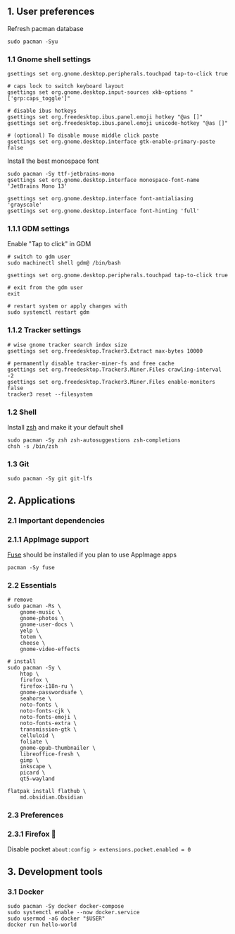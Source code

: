 ## 1. **User preferences**

Refresh pacman database

```shell
sudo pacman -Syu
```

### 1.1 **Gnome shell settings**

```shell
gsettings set org.gnome.desktop.peripherals.touchpad tap-to-click true

# caps lock to switch keyboard layout
gsettings set org.gnome.desktop.input-sources xkb-options "['grp:caps_toggle']"

# disable ibus hotkeys
gsettings set org.freedesktop.ibus.panel.emoji hotkey "@as []"
gsettings set org.freedesktop.ibus.panel.emoji unicode-hotkey "@as []"

# (optional) To disable mouse middle click paste
gsettings set org.gnome.desktop.interface gtk-enable-primary-paste false
```

Install the best monospace font

```shell
sudo pacman -Sy ttf-jetbrains-mono
gsettings set org.gnome.desktop.interface monospace-font-name 'JetBrains Mono 13'

gsettings set org.gnome.desktop.interface font-antialiasing 'grayscale'
gsettings set org.gnome.desktop.interface font-hinting 'full'
```

### 1.1.1 **GDM settings**

Enable "Tap to click" in GDM

```shell
# switch to gdm user
sudo machinectl shell gdm@ /bin/bash

gsettings set org.gnome.desktop.peripherals.touchpad tap-to-click true

# exit from the gdm user
exit

# restart system or apply changes with
sudo systemctl restart gdm
```

### 1.1.2 **Tracker settings**

```shell
# wise gnome tracker search index size
gsettings set org.freedesktop.Tracker3.Extract max-bytes 10000

# permamently disable tracker-miner-fs and free cache
gsettings set org.freedesktop.Tracker3.Miner.Files crawling-interval -2
gsettings set org.freedesktop.Tracker3.Miner.Files enable-monitors false
tracker3 reset --filesystem
```

### 1.2 **Shell**

Install [zsh](https://wiki.archlinux.org/title/zsh) and make it your default shell 

```shell
sudo pacman -Sy zsh zsh-autosuggestions zsh-completions
chsh -s /bin/zsh
```

### 1.3 **Git**

```shell
sudo pacman -Sy git git-lfs
```

## 2. **Applications**

### 2.1 **Important dependencies**

### 2.1.1 **AppImage support**

[Fuse](https://wiki.archlinux.org/title/FUSE) should be installed if you plan to use AppImage apps

```shell
pacman -Sy fuse
```

### 2.2 **Essentials**

```shell
# remove
sudo pacman -Rs \
    gnome-music \
    gnome-photos \
    gnome-user-docs \
    yelp \
    totem \
    cheese \
    gnome-video-effects

# install
sudo pacman -Sy \
    htop \
    firefox \
    firefox-i18n-ru \
    gnome-passwordsafe \
    seahorse \
    noto-fonts \
    noto-fonts-cjk \
    noto-fonts-emoji \
    noto-fonts-extra \
    transmission-gtk \
    celluloid \
    foliate \
    gnome-epub-thumbnailer \
    libreoffice-fresh \
    gimp \
    inkscape \
    picard \
    qt5-wayland

flatpak install flathub \
    md.obsidian.Obsidian
```

### 2.3 **Preferences**

### 2.3.1 Firefox 🦊

Disable pocket `about:config > extensions.pocket.enabled = 0`

## 3. Development tools

### 3.1 Docker

```shell
sudo pacman -Sy docker docker-compose
sudo systemctl enable --now docker.service
sudo usermod -aG docker "$USER"
docker run hello-world
```